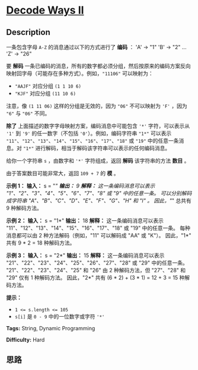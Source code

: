 # [Decode Ways II][title]

## Description

一条包含字母 `A-Z` 的消息通过以下的方式进行了 **编码** ：
            'A' -> "1"    'B' -> "2"    ...    'Z' -> "26"

要 **解码** 一条已编码的消息，所有的数字都必须分组，然后按原来的编码方案反向映射回字母（可能存在多种方式）。例如，`"11106"` 可以映射为：

  * `"AAJF"` 对应分组 `(1 1 10 6)`
  * `"KJF"` 对应分组 `(11 10 6)`

注意，像 `(1 11 06)` 这样的分组是无效的，因为 `"06"` 不可以映射为 `'F'` ，因为 `"6"` 与 `"06"` 不同。

**除了** 上面描述的数字字母映射方案，编码消息中可能包含 `'*'` 字符，可以表示从 `'1'` 到 `'9'` 的任一数字（不包括
`'0'`）。例如，编码字符串 `"1*"` 可以表示
`"11"`、`"12"`、`"13"`、`"14"`、`"15"`、`"16"`、`"17"`、`"18"` 或 `"19"` 中的任意一条消息。对
`"1*"` 进行解码，相当于解码该字符串可以表示的任何编码消息。

给你一个字符串 `s` ，由数字和 `'*'` 字符组成，返回 **解码** 该字符串的方法 **数目** 。

由于答案数目可能非常大，返回 `109 + 7` 的  **模**  。



**示例 1：**
            **输入：** s = "*"    **输出：** 9    **解释：** 这一条编码消息可以表示 "1"、"2"、"3"、"4"、"5"、"6"、"7"、"8" 或 "9" 中的任意一条。    可以分别解码成字符串 "A"、"B"、"C"、"D"、"E"、"F"、"G"、"H" 和 "I" 。    因此，"*" 总共有 9 种解码方法。    

**示例 2：**
            **输入：** s = "1*"    **输出：** 18    **解释：** 这一条编码消息可以表示 "11"、"12"、"13"、"14"、"15"、"16"、"17"、"18" 或 "19" 中的任意一条。    每种消息都可以由 2 种方法解码（例如，"11" 可以解码成 "AA" 或 "K"）。    因此，"1*" 共有 9 * 2 = 18 种解码方法。    

**示例 3：**
            **输入：** s = "2*"    **输出：** 15    **解释：** 这一条编码消息可以表示 "21"、"22"、"23"、"24"、"25"、"26"、"27"、"28" 或 "29" 中的任意一条。    "21"、"22"、"23"、"24"、"25" 和 "26" 由 2 种解码方法，但 "27"、"28" 和 "29" 仅有 1 种解码方法。    因此，"2*" 共有 (6 * 2) + (3 * 1) = 12 + 3 = 15 种解码方法。    



**提示：**

  * `1 <= s.length <= 105`
  * `s[i]` 是 `0 - 9` 中的一位数字或字符 `'*'`


**Tags:** String, Dynamic Programming

**Difficulty:** Hard

## 思路

[title]: https://leetcode-cn.com/problems/decode-ways-ii
